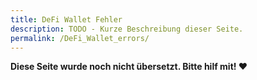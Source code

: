 ```yaml
---
title: DeFi Wallet Fehler
description: TODO - Kurze Beschreibung dieser Seite.
permalink: /DeFi_Wallet_errors/
---
```


**Diese Seite wurde noch nicht übersetzt. Bitte hilf mit! ❤**

